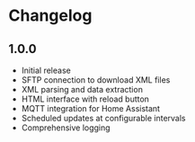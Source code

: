 # Changelog

## 1.0.0

- Initial release
- SFTP connection to download XML files
- XML parsing and data extraction
- HTML interface with reload button
- MQTT integration for Home Assistant
- Scheduled updates at configurable intervals
- Comprehensive logging

